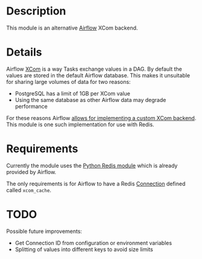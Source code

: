 # Description

This module is an alternative [Airflow](https://github.com/apache/airflow) XCom backend.

# Details

Airflow [XCom](https://airflow.apache.org/docs/apache-airflow/stable/concepts.html#xcoms) is a way Tasks exchange values in a DAG. By default the values are stored in the default Airflow database. This makes it unsuitable for sharing large volumes of data for two reasons:

* PostgreSQL has a limit of 1GB per XCom value
* Using the same database as other Airflow data may degrade performance

For these reasons Airflow [allows for implementing a custom XCom backend](https://airflow.apache.org/docs/apache-airflow/stable/concepts.html#custom-xcom-backend). This module is one such implementation for use with Redis.

# Requirements

Currently the module uses the [Python Redis module](https://pypi.org/project/redis/) which is already provided by Airflow.

The only requirements is for Airflow to have a Redis [Connection](https://airflow.apache.org/docs/apache-airflow/stable/concepts.html#connections) defined called `xcom_cache`.

# TODO

Possible future improvements:

* Get Connection ID from configuration or environment variables
* Splitting of values into different keys to avoid size limits
